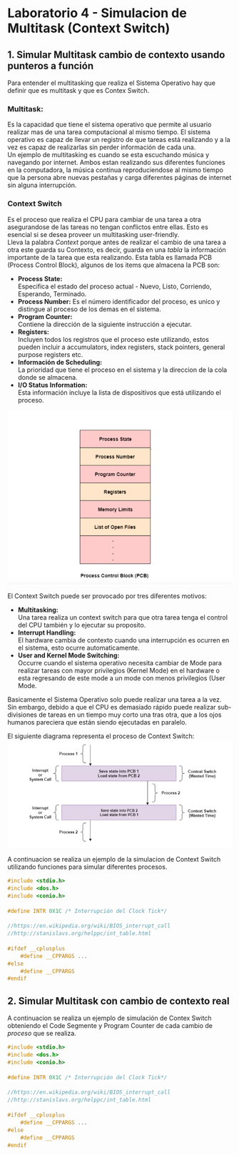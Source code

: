 # Laboratorio 4 - Simulacion de Multitask (Context Switch)

## 1. Simular Multitask cambio de contexto usando punteros a función

Para entender el multitasking que realiza el Sistema Operativo hay que definir que es multitask y que es Contex Switch.

### Multitask:   
Es la capacidad que tiene el sistema operativo que permite al usuario realizar mas de una tarea computacional al mismo tiempo. El sistema operativo es capaz de llevar un registro de que tareas está realizando y a la vez es capaz de realizarlas sin perder información de cada una.    
Un ejemplo de multitasking es cuando se esta escuchando música y navegando por internet. Ambos estan realizando sus diferentes funciones en la computadora, la música continua reproduciendose al mismo tiempo que la persona abre nuevas pestañas y carga diferentes páginas de internet sin alguna interrupción. 

### Context Switch  
Es el proceso que realiza el CPU para cambiar de una tarea a otra asegurandose de las tareas no tengan conflictos entre ellas. Esto es esencial si se desea proveer un multitasking user-friendly.   
Lleva la palabra *Context* porque antes de realizar el cambio de una tarea a otra este guarda su Contexto, es decir, guarda en una *tabla* la información importante de la tarea que esta realizando. Esta tabla es llamada  PCB (Process Control Block), algunos de los items que almacena la PCB son:
* **Process State:**  
Especifica el estado del proceso actual - Nuevo, Listo, Corriendo, Esperando, Terminado. 
* **Process Number:** 
Es el número identificador del proceso, es unico y distingue al proceso de los demas en el sistema. 
* **Program Counter:**   
Contiene la dirección de la siguiente instrucción a ejecutar.
* **Registers:**   
 Incluyen todos los registros que el proceso este utilizando, estos pueden incluir a accumulators, index registers, stack pointers, general purpose registers etc.
* **Información de Scheduling:**    
La prioridad que tiene el proceso en el sistema y la direccion de la cola donde se almacena.
* **I/O Status Information:**   
Esta información incluye la lista de dispositivos que está utilizando el proceso.

![Tabla PCB](PCB.png)

El Context Switch puede ser provocado por tres diferentes motivos: 
* **Multitasking:**   
Una tarea realiza un context switch para que otra tarea tenga el control del CPU también y lo ejecutar su proposito. 
* **Interrupt Handling:**   
El hardware cambia de contexto cuando una interrupción es ocurren en el sistema, esto ocurre automaticamente. 
* **User and Kernel Mode Switching:**    
Occurre cuando el sistema operativo necesita cambiar de Mode para realizar tareas con mayor privilegios (Kernel Mode) en el hardware o esta regresando de este mode a un mode con menos privilegios (User Mode.

Basicamente el Sistema Operativo solo puede realizar una tarea a la vez. Sin embargo, debido a que el CPU es demasiado rápido puede realizar sub-divisiones de tareas en un tiempo muy corto una tras otra, que a los ojos humanos pareciera que están siendo ejecutadas en paralelo. 

El siguiente diagrama representa el proceso de Context Switch:
![Context Switch](ContextSwitching.png)


A continuacion se realiza un ejemplo de la simulacion de Context Switch utilizando funciones para simular diferentes procesos. 

```c++
#include <stdio.h>
#include <dos.h>
#include <conio.h>

#define INTR 0X1C /* Interrupción del Clock Tick*/

//https://en.wikipedia.org/wiki/BIOS_interrupt_call
//http://stanislavs.org/helppc/int_table.html

#ifdef __cplusplus
    #define __CPPARGS ...
#else
    #define __CPPARGS
#endif
```

## 2. Simular Multitask con cambio de contexto real
A continuacion se realiza un ejemplo de simulación de Contex Switch obteniendo el Code Segmente y Program Counter de cada cambio de *proceso* que se realiza.

```c++
#include <stdio.h>
#include <dos.h>
#include <conio.h>

#define INTR 0X1C /* Interrupción del Clock Tick*/

//https://en.wikipedia.org/wiki/BIOS_interrupt_call
//http://stanislavs.org/helppc/int_table.html

#ifdef __cplusplus
    #define __CPPARGS ...
#else
    #define __CPPARGS
#endif
```
